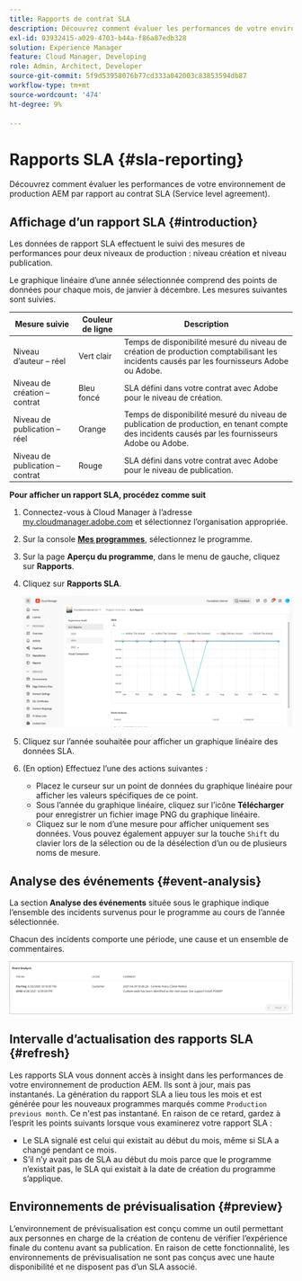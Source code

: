 ```yaml
---
title: Rapports de contrat SLA
description: Découvrez comment évaluer les performances de votre environnement de production AEM par rapport au Service level agreement sous-traité.
exl-id: 03932415-a029-4703-b44a-f86a87edb328
solution: Experience Manager
feature: Cloud Manager, Developing
role: Admin, Architect, Developer
source-git-commit: 5f9d53958076b77cd333a042003c83853594db87
workflow-type: tm+mt
source-wordcount: '474'
ht-degree: 9%

---
```



# Rapports SLA {#sla-reporting}

Découvrez comment évaluer les performances de votre environnement de production AEM par rapport au contrat SLA (Service level agreement).

## Affichage d’un rapport SLA {#introduction}

Les données de rapport SLA effectuent le suivi des mesures de performances pour deux niveaux de production : niveau création et niveau publication.

Le graphique linéaire d’une année sélectionnée comprend des points de données pour chaque mois, de janvier à décembre. Les mesures suivantes sont suivies.

| Mesure suivie | Couleur de ligne | Description |
| --- | --- | --- |
| Niveau d’auteur – réel | Vert clair | Temps de disponibilité mesuré du niveau de création de production comptabilisant les incidents causés par les fournisseurs Adobe ou Adobe. |
| Niveau de création – contrat | Bleu foncé | SLA défini dans votre contrat avec Adobe pour le niveau de création. |
| Niveau de publication – réel | Orange | Temps de disponibilité mesuré du niveau de publication de production, en tenant compte des incidents causés par les fournisseurs Adobe ou Adobe. |
| Niveau de publication – contrat | Rouge | SLA défini dans votre contrat avec Adobe pour le niveau de publication. |

**Pour afficher un rapport SLA, procédez comme suit**

1. Connectez-vous à Cloud Manager à l’adresse [my.cloudmanager.adobe.com](https://my.cloudmanager.adobe.com/) et sélectionnez l’organisation appropriée.

1. Sur la console **[Mes programmes](/help/implementing/cloud-manager/navigation.md#my-programs)**, sélectionnez le programme.

1. Sur la page **Aperçu du programme**, dans le menu de gauche, cliquez sur **Rapports**.

1. Cliquez sur **Rapports SLA**.

   ![Graphique linéaire du rapport SLA](/help/implementing/cloud-manager/reports/assets/cm-sla-report2.png)

1. Cliquez sur l’année souhaitée pour afficher un graphique linéaire des données SLA.

1. (En option) Effectuez l’une des actions suivantes :

   * Placez le curseur sur un point de données du graphique linéaire pour afficher les valeurs spécifiques de ce point.
   * Sous l’année du graphique linéaire, cliquez sur l’icône **Télécharger** pour enregistrer un fichier image PNG du graphique linéaire.
   * Cliquez sur le nom d’une mesure pour afficher uniquement ses données. Vous pouvez également appuyer sur la touche `Shift` du clavier lors de la sélection ou de la désélection d’un ou de plusieurs noms de mesure.

## Analyse des événements {#event-analysis}

La section **Analyse des événements** située sous le graphique indique l’ensemble des incidents survenus pour le programme au cours de l’année sélectionnée.

Chacun des incidents comporte une période, une cause et un ensemble de commentaires.

![Exemple d’analyse des événements](/help/implementing/cloud-manager/reports/assets/sla-reporting-c.png)

## Intervalle d’actualisation des rapports SLA {#refresh}

Les rapports SLA vous donnent accès à insight dans les performances de votre environnement de production AEM. Ils sont à jour, mais pas instantanés. La génération du rapport SLA a lieu tous les mois et est générée pour les nouveaux programmes marqués comme `Production previous month`. Ce n&#39;est pas instantané. En raison de ce retard, gardez à l’esprit les points suivants lorsque vous examinerez votre rapport SLA :

* Le SLA signalé est celui qui existait au début du mois, même si SLA a changé pendant ce mois.
* S’il n’y avait pas de SLA au début du mois parce que le programme n’existait pas, le SLA qui existait à la date de création du programme s’applique.

## Environnements de prévisualisation {#preview}

L’environnement de prévisualisation est conçu comme un outil permettant aux personnes en charge de la création de contenu de vérifier l’expérience finale du contenu avant sa publication. En raison de cette fonctionnalité, les environnements de prévisualisation ne sont pas conçus avec une haute disponibilité et ne disposent pas d’un SLA associé.

